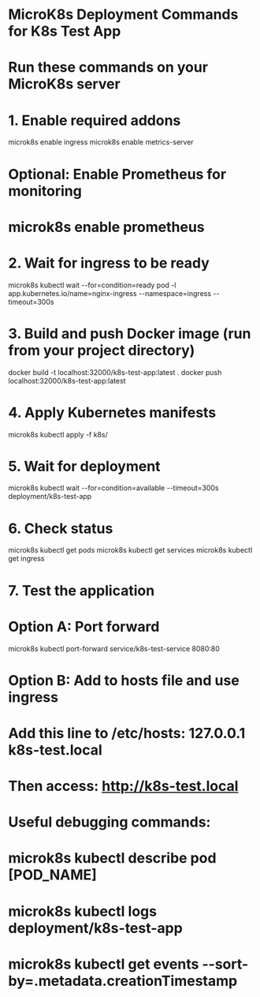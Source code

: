 # MicroK8s Deployment Commands for K8s Test App
# Run these commands on your MicroK8s server

# 1. Enable required addons
microk8s enable ingress
microk8s enable metrics-server

# Optional: Enable Prometheus for monitoring
# microk8s enable prometheus

# 2. Wait for ingress to be ready
microk8s kubectl wait --for=condition=ready pod -l app.kubernetes.io/name=nginx-ingress --namespace=ingress --timeout=300s

# 3. Build and push Docker image (run from your project directory)
docker build -t localhost:32000/k8s-test-app:latest .
docker push localhost:32000/k8s-test-app:latest

# 4. Apply Kubernetes manifests
microk8s kubectl apply -f k8s/

# 5. Wait for deployment
microk8s kubectl wait --for=condition=available --timeout=300s deployment/k8s-test-app

# 6. Check status
microk8s kubectl get pods
microk8s kubectl get services
microk8s kubectl get ingress

# 7. Test the application
# Option A: Port forward
microk8s kubectl port-forward service/k8s-test-service 8080:80

# Option B: Add to hosts file and use ingress
# Add this line to /etc/hosts: 127.0.0.1 k8s-test.local
# Then access: http://k8s-test.local

# Useful debugging commands:
# microk8s kubectl describe pod [POD_NAME]
# microk8s kubectl logs deployment/k8s-test-app
# microk8s kubectl get events --sort-by=.metadata.creationTimestamp
